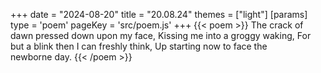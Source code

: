 +++
date = "2024-08-20"
title = "20.08.24"
themes = ["light"]
[params]
  type = 'poem'
  pageKey = 'src/poem.js'
+++
{{< poem >}}
The crack of dawn pressed down upon my face,
Kissing me into a groggy waking,
For but a blink then I can freshly think,
Up starting now to face the newborne day.
{{< /poem >}}